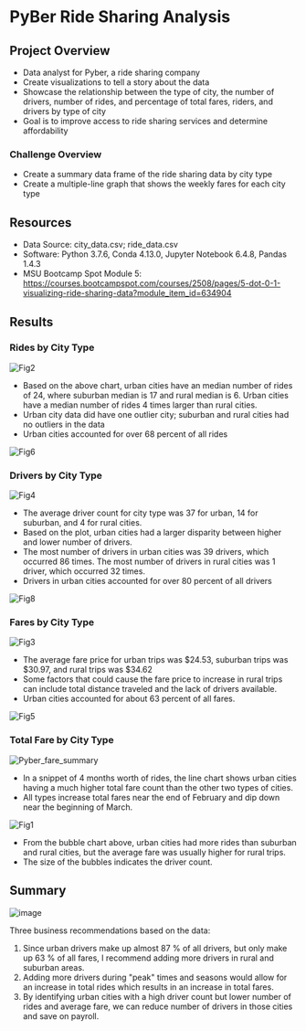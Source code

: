 # PyBer Ride Sharing Analysis

## Project Overview
- Data analyst for Pyber, a ride sharing company 
- Create visualizations to tell a story about the data
- Showcase the relationship between the type of city, the number of drivers, number of rides, and percentage of total fares, riders, and drivers by type of city
- Goal is to improve access to ride sharing services and determine affordability


### Challenge Overview
- Create a summary data frame of the ride sharing data by city type
- Create a multiple-line graph that shows the weekly fares for each city type

## Resources
- Data Source: city_data.csv; ride_data.csv
- Software: Python 3.7.6, Conda 4.13.0, Jupyter Notebook 6.4.8, Pandas 1.4.3
- MSU Bootcamp Spot Module 5: https://courses.bootcampspot.com/courses/2508/pages/5-dot-0-1-visualizing-ride-sharing-data?module_item_id=634904

## Results

### Rides by City Type
![Fig2](https://user-images.githubusercontent.com/104038813/178518395-8f56e4e4-d136-4c6f-86ab-41d8c8a20fd3.png)

- Based on the above chart, urban cities have an median number of rides of 24, where suburban median is 17 and rural median is 6. Urban cities have a median number of rides 4 times larger than rural cities. 
- Urban city data did have one outlier city; suburban and rural cities had no outliers in the data
- Urban cities accounted for over 68 percent of all rides

![Fig6](https://user-images.githubusercontent.com/104038813/178520752-7ed1a678-b88b-433c-b110-977adfc3dad5.png)

### Drivers by City Type

![Fig4](https://user-images.githubusercontent.com/104038813/178519522-e0dfe0a6-6e43-45d7-891f-468fcee7b251.png)

- The average driver count for city type was 37 for urban, 14 for suburban, and 4 for rural cities. 
- Based on the plot, urban cities had a larger disparity between higher and lower number of drivers. 
- The most number of drivers in urban cities was 39 drivers, which occurred 86 times. The most number of drivers in rural cities was  1 driver, which occurred 32 times. 
- Drivers in urban cities accounted for over 80 percent of all drivers

![Fig8](https://user-images.githubusercontent.com/104038813/178521235-81ab10c7-1931-49d4-b55c-751dbe2663d5.png)


### Fares by City Type

![Fig3](https://user-images.githubusercontent.com/104038813/178522174-4eb994e3-eca0-4bb0-9570-d0f6480c9de7.png)

- The average fare price for urban trips was $24.53, suburban trips was $30.97, and rural trips was $34.62
- Some factors that could cause the fare price to increase in rural trips can include total distance traveled and the lack of drivers available. 
- Urban cities accounted for about 63 percent of all fares.

![Fig5](https://user-images.githubusercontent.com/104038813/178522802-3136d3c6-9c70-440d-beed-ef960a2df126.png)

### Total Fare by City Type
![Pyber_fare_summary](https://user-images.githubusercontent.com/104038813/178523279-c12c8b87-1a67-452b-ab55-714a60eca948.png)

- In a snippet of 4 months worth of rides, the line chart shows urban cities having a much higher total fare count than the other two types of cities. 
- All types increase total fares near the end of February and dip down near the beginning of March.

![Fig1](https://user-images.githubusercontent.com/104038813/178523300-ed1c3331-54be-42aa-9b69-3f7b8e65e05c.png)

- From the bubble chart above, urban cities had more rides than suburban and rural cities, but the average fare was usually higher for rural trips.
- The size of the bubbles indicates the driver count.


## Summary

![image](https://user-images.githubusercontent.com/104038813/178526674-751619aa-415f-400b-a2b6-654b63fd086c.png)

Three business recommendations based on the data: 
1. Since urban drivers make up almost 87 % of all drivers, but only make up 63 % of all fares, I recommend adding more drivers in rural and suburban areas. 
2. Adding more drivers during "peak" times and seasons would allow for an increase in total rides which results in an increase in total fares. 
3. By identifying urban cities with a high driver count but lower number of rides and average fare, we can reduce number of drivers in those cities and save on payroll. 
